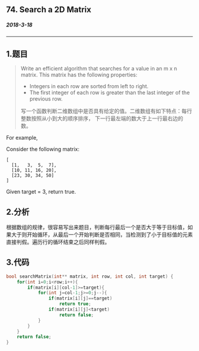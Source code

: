## 74. Search a 2D Matrix
##### 2018-3-18
*****
## 1.题目

> Write an efficient algorithm that searches for a value in an m x n matrix. This matrix has the following properties:
>
> * Integers in each row are sorted from left to right.
>* The first integer of each row is greater than the last integer of the previous row.
>
>写一个函数判断二维数组中是否具有给定的值。二维数组有如下特点：每行整数按照从小到大的顺序排序，
下一行最左端的数大于上一行最右边的数。

For example,

Consider the following matrix:
```
[
  [1,   3,  5,  7],
  [10, 11, 16, 20],
  [23, 30, 34, 50]
]
```
Given target = 3, return true.

## 2.分析
根据数组的规律，很容易写出来题目，判断每行最后一个是否大于等于目标值，如果大于则开始循环，从最后一个开始判断是否相同，当检测到了小于目标值的元素直接判假。遍历行的循环结束之后同样判假。
## 3.代码
```c
bool searchMatrix(int** matrix, int row, int col, int target) {
    for(int i=0;i<row;i++){
        if(matrix[i][col-1]>=target){
            for(int j=col-1;j>=0;j--){
                if(matrix[i][j]==target)
                    return true;
                if(matrix[i][j]<target)
                    return false;
            }
        }
    }
    return false;
}
```
